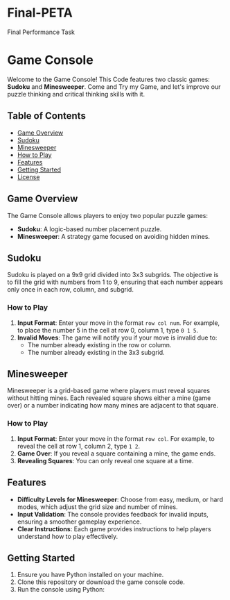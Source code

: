 # Final-PETA
Final Performance Task

# Game Console

Welcome to the Game Console! This Code features two classic games: **Sudoku** and **Minesweeper**. Come and Try my Game, and let's improve our puzzle thinking and critical thinking skills with it.

## Table of Contents

- [Game Overview](#game-overview)
- [Sudoku](#sudoku)
- [Minesweeper](#minesweeper)
- [How to Play](#how-to-play)
- [Features](#features)
- [Getting Started](#getting-started)
- [License](#license)

## Game Overview

The Game Console allows players to enjoy two popular puzzle games:

- **Sudoku**: A logic-based number placement puzzle.
- **Minesweeper**: A strategy game focused on avoiding hidden mines.

## Sudoku

Sudoku is played on a 9x9 grid divided into 3x3 subgrids. The objective is to fill the grid with numbers from 1 to 9, ensuring that each number appears only once in each row, column, and subgrid.

### How to Play

1. **Input Format**: Enter your move in the format `row col num`. For example, to place the number 5 in the cell at row 0, column 1, type `0 1 5`.
2. **Invalid Moves**: The game will notify you if your move is invalid due to:
   - The number already existing in the row or column.
   - The number already existing in the 3x3 subgrid.

## Minesweeper

Minesweeper is a grid-based game where players must reveal squares without hitting mines. Each revealed square shows either a mine (game over) or a number indicating how many mines are adjacent to that square.

### How to Play

1. **Input Format**: Enter your move in the format `row col`. For example, to reveal the cell at row 1, column 2, type `1 2`.
2. **Game Over**: If you reveal a square containing a mine, the game ends.
3. **Revealing Squares**: You can only reveal one square at a time.

## Features

- **Difficulty Levels for Minesweeper**: Choose from easy, medium, or hard modes, which adjust the grid size and number of mines.
- **Input Validation**: The console provides feedback for invalid inputs, ensuring a smoother gameplay experience.
- **Clear Instructions**: Each game provides instructions to help players understand how to play effectively.

## Getting Started

1. Ensure you have Python installed on your machine.
2. Clone this repository or download the game console code.
3. Run the console using Python:
